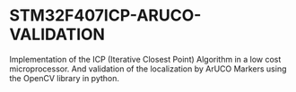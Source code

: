 # STM32F407ICP-ARUCO-VALIDATION
Implementation of the ICP (Iterative Closest Point) Algorithm in a low cost microprocessor. And validation of the localization by ArUCO Markers using the OpenCV library in python.